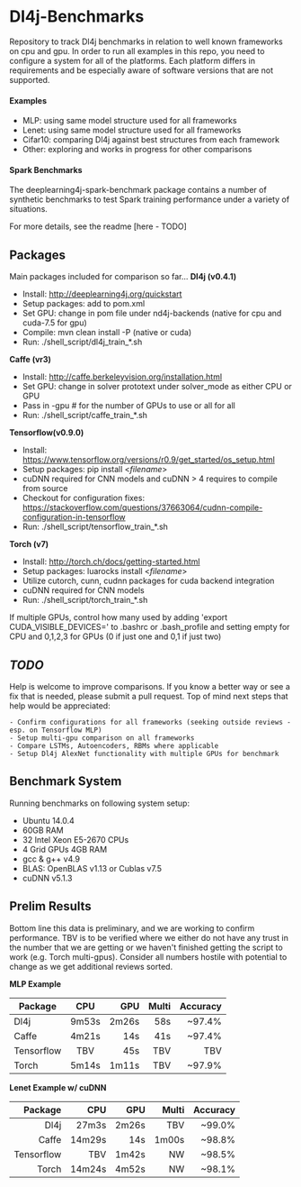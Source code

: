 # Dl4j-Benchmarks

Repository to track Dl4j benchmarks in relation to well known frameworks on cpu and gpu. In order to run all examples in this repo, you need to configure a system for all of the platforms. Each platform differs in requirements and be especially aware of software versions that are not supported.   

#### Examples

* MLP: using same model structure used for all frameworks
* Lenet: using same model structure used for all frameworks
* Cifar10: comparing Dl4j against best structures from each framework 
* Other: exploring and works in progress for other comparisons

#### Spark Benchmarks

The deeplearning4j-spark-benchmark package contains a number of synthetic benchmarks to test Spark training performance under a variety of situations.

For more details, see the readme [here - TODO]

## Packages
Main packages included for comparison so far...
**Dl4j (v0.4.1)**
* Install: http://deeplearning4j.org/quickstart
* Setup packages: add to pom.xml
* Set GPU: change in pom file under nd4j-backends (native for cpu and cuda-7.5 for gpu) 
* Compile: mvn clean install -P (native or cuda)
* Run: ./shell_script/dl4j_train_*.sh

**Caffe (vr3)**
* Install: http://caffe.berkeleyvision.org/installation.html
* Set GPU: change in solver prototext under solver_mode as either CPU or GPU
* Pass in -gpu # for the number of GPUs to use or all for all
* Run: ./shell_script/caffe_train_*.sh

**Tensorflow(v0.9.0)**
* Install: https://www.tensorflow.org/versions/r0.9/get_started/os_setup.html
* Setup packages: pip install \<*filename*>
* cuDNN required for CNN models and cuDNN > 4 requires to compile from source
* Checkout for configuration fixes: https://stackoverflow.com/questions/37663064/cudnn-compile-configuration-in-tensorflow
* Run: ./shell_script/tensorflow_train_*.sh

**Torch (v7)**
* Install: http://torch.ch/docs/getting-started.html 
* Setup packages: luarocks install \<*filename*>
* Utilize cutorch, cunn, cudnn packages for cuda backend integration 
* cuDNN required for CNN models
* Run: ./shell_script/torch_train_*.sh

If multiple GPUs, control how many used by adding 'export CUDA_VISIBLE_DEVICES=' to .bashrc or .bash_profile and setting empty for CPU and 0,1,2,3 for GPUs (0 if just one and 0,1 if just two) 

## *TODO*
Help is welcome to improve comparisons. If you know a better way or see a fix that is needed, please submit a pull request. Top of mind next steps that help would be appreciated:

    - Confirm configurations for all frameworks (seeking outside reviews - esp. on Tensorflow MLP)
    - Setup multi-gpu comparison on all frameworks
    - Compare LSTMs, Autoencoders, RBMs where applicable
    - Setup Dl4j AlexNet functionality with multiple GPUs for benchmark


## Benchmark System 
Running benchmarks on following system setup:
* Ubuntu 14.0.4
* 60GB RAM 
* 32 Intel Xeon E5-2670 CPUs
* 4 Grid GPUs 4GB RAM
* gcc & g++ v4.9
* BLAS: OpenBLAS v1.13 or Cublas v7.5
* cuDNN v5.1.3
 
## Prelim Results

Bottom line this data is preliminary, and we are working to confirm performance. TBV is to be verified where we either do not have any trust in the number that we are getting or we haven't finished getting the script to work (e.g. Torch multi-gpus). Consider all numbers hostile with potential to change as we get additional reviews sorted.

**MLP Example**

| Package    | CPU   | GPU   | Multi | Accuracy |
| ---------- |:-----:| -----:| -----:| --------:| 
| Dl4j       | 9m53s | 2m26s | 58s   | ~97.4%   | 
| Caffe      | 4m21s |   14s | 41s   | ~97.4%   |
| Tensorflow | TBV   |   45s | TBV   | TBV      |
| Torch      | 5m14s | 1m11s | TBV   | ~97.9%   |

**Lenet Example w/ cuDNN**

| Package    | CPU   | GPU   | Multi | Accuracy |
| ---------: |------:| -----:| -----:| --------:| 
| Dl4j       | 27m3s | 2m26s | TBV   | ~99.0%   | 
| Caffe      | 14m29s|   14s | 1m00s | ~98.8%   |
| Tensorflow | TBV   | 1m42s | NW    | ~98.5%   |
| Torch      | 14m24s| 4m52s | NW    | ~98.1%   |

